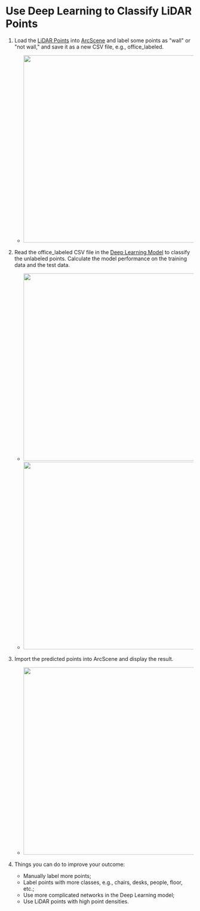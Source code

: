 # Use Deep Learning to Classify LiDAR Points

1. Load the [LiDAR Points](https://github.com/xbwei/machine_learning_in_rapidminer/blob/master/deep_learning_classify_lidar/Office112.csv) into [ArcScene](http://desktop.arcgis.com/en/arcmap/latest/extensions/3d-analyst/3d-analyst-and-arcscene.htm) and label some points as "wall" or "not wall," and save it as a new CSV file, e.g., office_labeled.
    * <img src="relationship_between_points.JPG" width="500">

2. Read the office_labeled CSV file in the [Deep Learning Model](https://github.com/xbwei/machine_learning_in_rapidminer/blob/master/deep_learning_classify_lidar/deep_learning_lidar_classify.xml) to classify the unlabeled points. Calculate the model performance on the training data and the test data.
    * <img src="deep_learning_1.JPG" width="500">
    * <img src="deep_learning_2.JPG" width="500">

3. Import the predicted points into ArcScene and display the result.
    * <img src="predicted_points.JPG" width="500">
    
4. Things you can do to improve your outcome:
    * Manually label more points;
    * Label points with more classes, e.g., chairs, desks, people, floor, etc.;
    * Use more complicated networks in the Deep Learning model;
    * Use LiDAR points with high point densities.
